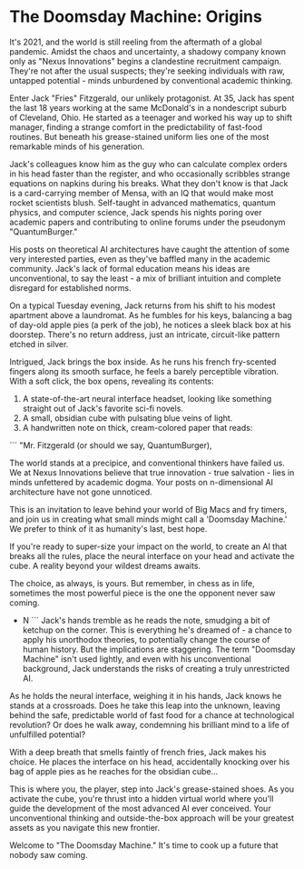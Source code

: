 # The Doomsday Machine: Origins

It's 2021, and the world is still reeling from the aftermath of a global pandemic. Amidst the chaos and uncertainty, a shadowy company known only as "Nexus Innovations" begins a clandestine recruitment campaign. They're not after the usual suspects; they're seeking individuals with raw, untapped potential - minds unburdened by conventional academic thinking.

Enter Jack "Fries" Fitzgerald, our unlikely protagonist. At 35, Jack has spent the last 18 years working at the same McDonald's in a nondescript suburb of Cleveland, Ohio. He started as a teenager and worked his way up to shift manager, finding a strange comfort in the predictability of fast-food routines. But beneath his grease-stained uniform lies one of the most remarkable minds of his generation.

Jack's colleagues know him as the guy who can calculate complex orders in his head faster than the register, and who occasionally scribbles strange equations on napkins during his breaks. What they don't know is that Jack is a card-carrying member of Mensa, with an IQ that would make most rocket scientists blush. Self-taught in advanced mathematics, quantum physics, and computer science, Jack spends his nights poring over academic papers and contributing to online forums under the pseudonym "QuantumBurger."

His posts on theoretical AI architectures have caught the attention of some very interested parties, even as they've baffled many in the academic community. Jack's lack of formal education means his ideas are unconventional, to say the least - a mix of brilliant intuition and complete disregard for established norms.

On a typical Tuesday evening, Jack returns from his shift to his modest apartment above a laundromat. As he fumbles for his keys, balancing a bag of day-old apple pies (a perk of the job), he notices a sleek black box at his doorstep. There's no return address, just an intricate, circuit-like pattern etched in silver.

Intrigued, Jack brings the box inside. As he runs his french fry-scented fingers along its smooth surface, he feels a barely perceptible vibration. With a soft click, the box opens, revealing its contents:

1. A state-of-the-art neural interface headset, looking like something straight out of Jack's favorite sci-fi novels.
2. A small, obsidian cube with pulsating blue veins of light.
3. A handwritten note on thick, cream-colored paper that reads:

  ´´´
   "Mr. Fitzgerald (or should we say, QuantumBurger),
   
   The world stands at a precipice, and conventional thinkers have failed us. We at Nexus Innovations believe that true innovation - true salvation - lies in minds unfettered by academic dogma. Your posts on n-dimensional AI architecture have not gone unnoticed.
   
   This is an invitation to leave behind your world of Big Macs and fry timers, and join us in creating what small minds might call a 'Doomsday Machine.' We prefer to think of it as humanity's last, best hope.
   
   If you're ready to super-size your impact on the world, to create an AI that breaks all the rules, place the neural interface on your head and activate the cube. A reality beyond your wildest dreams awaits.
   
   The choice, as always, is yours. But remember, in chess as in life, sometimes the most powerful piece is the one the opponent never saw coming.
   
   - N
   ´´´
Jack's hands tremble as he reads the note, smudging a bit of ketchup on the corner. This is everything he's dreamed of - a chance to apply his unorthodox theories, to potentially change the course of human history. But the implications are staggering. The term "Doomsday Machine" isn't used lightly, and even with his unconventional background, Jack understands the risks of creating a truly unrestricted AI.

As he holds the neural interface, weighing it in his hands, Jack knows he stands at a crossroads. Does he take this leap into the unknown, leaving behind the safe, predictable world of fast food for a chance at technological revolution? Or does he walk away, condemning his brilliant mind to a life of unfulfilled potential?

With a deep breath that smells faintly of french fries, Jack makes his choice. He places the interface on his head, accidentally knocking over his bag of apple pies as he reaches for the obsidian cube...

This is where you, the player, step into Jack's grease-stained shoes. As you activate the cube, you're thrust into a hidden virtual world where you'll guide the development of the most advanced AI ever conceived. Your unconventional thinking and outside-the-box approach will be your greatest assets as you navigate this new frontier.

Welcome to "The Doomsday Machine." It's time to cook up a future that nobody saw coming.


